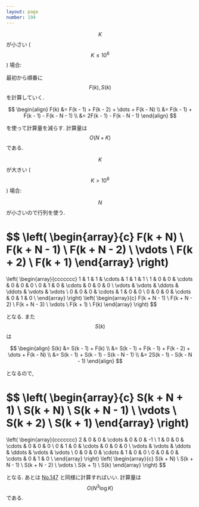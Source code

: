 ```yaml
---
layout: page
number: 194
---
```

$$ K $$ が小さい ($$ K \leq 10^6 $$) 場合:

最初から順番に $$ F(k), S(k) $$ を計算していく.

$$
\begin{align}
F(k) &= F(k - 1) + F(k - 2) + \dots + F(k - N) \\
     &= F(k - 1) + F(k - 1) - F(k - N - 1) \\
	 &= 2F(k - 1) - F(k - N - 1)
\end{align}
$$

を使って計算量を減らす. 計算量は $$ O(N + K) $$ である.

$$ K $$ が大きい ($$ K \gt 10^6 $$) 場合:

$$ N $$ が小さいので行列を使う.

$$
\left(
\begin{array}{c}
F(k + N) \\ F(k + N - 1) \\ F(k + N - 2) \\ \vdots \\ F(k + 2) \\ F(k + 1)
\end{array}
\right)
=
\left(
\begin{array}{ccccccc}
1 & 1 & 1 & \cdots & 1 & 1 & 1 \\
1 & 0 & 0 & \cdots & 0 & 0 & 0 \\
0 & 1 & 0 & \cdots & 0 & 0 & 0 \\
\vdots & \vdots & \ddots & \ddots & \vdots & \vdots \\
0 & 0 & 0 & \cdots & 1 & 0 & 0 \\
0 & 0 & 0 & \cdots & 0 & 1 & 0 \\
\end{array}
\right)
\left(
\begin{array}{c}
F(k + N - 1) \\ F(k + N - 2) \\ F(k + N - 3) \\ \vdots \\ F(k + 1) \\ F(k)
\end{array}
\right)
$$

となる. また $$ S(k) $$ は

$$
\begin{align}
S(k) &= S(k - 1) + F(k) \\
     &= S(k - 1) + F(k - 1) + F(k - 2) + \dots + F(k - N) \\
	 &= S(k - 1) + S(k - 1) - S(k - N - 1) \\
	 &= 2S(k - 1) - S(k - N - 1)
\end{align}
$$

となるので,

$$
\left(
\begin{array}{c}
S(k + N + 1) \\ S(k + N) \\ S(k + N - 1) \\ \vdots \\ S(k + 2) \\ S(k + 1)
\end{array}
\right)
=
\left(
\begin{array}{ccccccc}
2 & 0 & 0 & \cdots & 0 & 0 & -1 \\
1 & 0 & 0 & \cdots & 0 & 0 & 0 \\
0 & 1 & 0 & \cdots & 0 & 0 & 0 \\
\vdots & \vdots & \ddots & \ddots & \vdots & \vdots \\
0 & 0 & 0 & \cdots & 1 & 0 & 0 \\
0 & 0 & 0 & \cdots & 0 & 1 & 0 \\
\end{array}
\right)
\left(
\begin{array}{c}
S(k + N) \\ S(k + N - 1) \\ S(k + N - 2) \\ \vdots \\ S(k + 1) \\ S(k)
\end{array}
\right)
$$

となる. あとは [No.147](../003/y0147.html) と同様に計算すればいい. 計算量は $$ O(N^3 \log K) $$ である.
